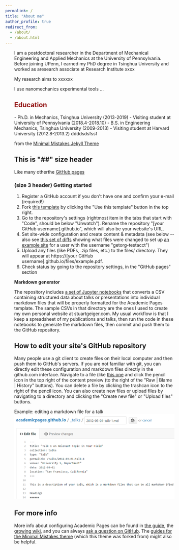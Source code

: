 ```yaml
---
permalink: /
title: "About me"
author_profile: true
redirect_from: 
  - /about/
  - /about.html
---
```


<div style="width: 100%; margin-left: 2em; margin-right: 2em" markdown="1">

I am a postdoctoral researcher in the Department of Mechanical Engineering and Applied Mechanics at the University of Pennsylvania. Before joining UPenn, I earned my PhD degree in Tsinghua University and worked as aresearch associate at Research Institute xxxx

My research aims to xxxxxx

I use nanomechanics experimental tools ...


<h2 style="color: #910f0f">Education</h2>
- Ph.D. in Mechanics, Tsinghua University (2013-2019)
  - Visiting student at University of Pennsylvania (2018.4-2018.10)
- B.S. in Engineering Mechanics, Tsinghua University (2009-2013)
  - Visiting student at Harvard University (2012.8-2013.2)
  ddddsdsfssf

from the [Minimal Mistakes Jekyll Theme](https://mmistakes.github.io/minimal-mistakes/) 

## This is "##" size header
Like many otherthe [GitHub pages](https://pages.github.com/) 


### (size 3 header) Getting started
1. Register a GitHub account if you don't have one and confirm your e-mail (required!)
1. Fork [this template](https://github.com/academicpages/academicpages.github.io) by clicking the "Use this template" button in the top right. 
1. Go to the repository's settings (rightmost item in the tabs that start with "Code", should be below "Unwatch"). Rename the repository "[your GitHub username].github.io", which will also be your website's URL.
1. Set site-wide configuration and create content & metadata (see below -- also see [this set of diffs](http://archive.is/3TPas) showing what files were changed to set up [an example site](https://getorg-testacct.github.io) for a user with the username "getorg-testacct")
1. Upload any files (like PDFs, .zip files, etc.) to the files/ directory. They will appear at https://[your GitHub username].github.io/files/example.pdf.  
1. Check status by going to the repository settings, in the "GitHub pages" section

**Markdown generator**

The repository includes [a set of Jupyter notebooks](https://github.com/academicpages/academicpages.github.io/tree/master/markdown_generator
) that converts a CSV containing structured data about talks or presentations into individual markdown files that will be properly formatted for the Academic Pages template. The sample CSVs in that directory are the ones I used to create my own personal website at stuartgeiger.com. My usual workflow is that I keep a spreadsheet of my publications and talks, then run the code in these notebooks to generate the markdown files, then commit and push them to the GitHub repository.

How to edit your site's GitHub repository
------
Many people use a git client to create files on their local computer and then push them to GitHub's servers. If you are not familiar with git, you can directly edit these configuration and markdown files directly in the github.com interface. Navigate to a file (like [this one](https://github.com/academicpages/academicpages.github.io/blob/master/_talks/2012-03-01-talk-1.md) and click the pencil icon in the top right of the content preview (to the right of the "Raw | Blame | History" buttons). You can delete a file by clicking the trashcan icon to the right of the pencil icon. You can also create new files or upload files by navigating to a directory and clicking the "Create new file" or "Upload files" buttons. 

Example: editing a markdown file for a talk
![Editing a markdown file for a talk](/images/editing-talk.png)

For more info
------
More info about configuring Academic Pages can be found in [the guide](https://academicpages.github.io/markdown/), the [growing wiki](https://github.com/academicpages/academicpages.github.io/wiki), and you can always [ask a question on GitHub](https://github.com/academicpages/academicpages.github.io/discussions). The [guides for the Minimal Mistakes theme](https://mmistakes.github.io/minimal-mistakes/docs/configuration/) (which this theme was forked from) might also be helpful.

</div>